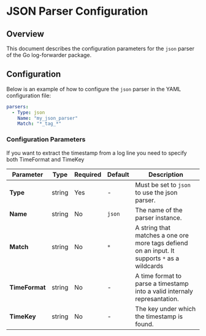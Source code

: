 # JSON Parser Configuration

## Overview

This document describes the configuration parameters for the `json` parser of the Go log-forwarder package.

## Configuration

Below is an example of how to configure the `json` parser in the YAML configuration file:

```yaml
parsers:
  - Type: json
    Name: "my_json_parser"
    Match: "*_tag_*"
```

### Configuration Parameters

If you want to extract the timestamp from a log line you need to specify both TimeFormat and TimeKey

| Parameter          | Type     | Required | Default | Description |
|-------------------|---------|----------|---------|-------------|
| **Type**         | string  | Yes      | -       | Must be set to `json` to use the json parser. |
| **Name**         | string  | No       | `json`  | The name of the parser instance. |
| **Match**        | string  | No       | `*`     | A string that matches a one ore more tags defiend on an input. It supports `*` as a wildcards |
| **TimeFormat**   | string  | No       | -       | A time format to parse a timestamp into a valid internaly represantation. |
| **TimeKey**      | string  | No       | -       | The key under which the timestamp is found. |